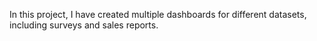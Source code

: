 In this project, I have created multiple dashboards for different datasets, including surveys and sales reports.
